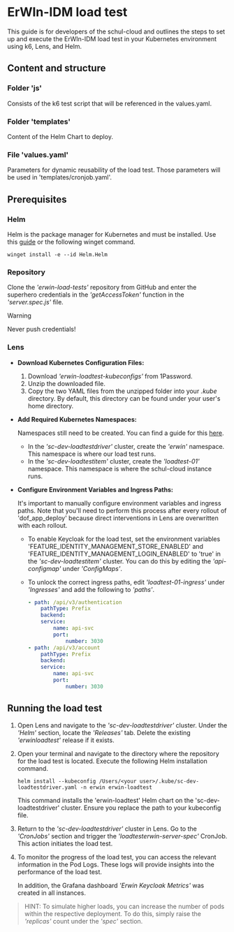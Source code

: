 # ErWIn-IDM load test

This guide is for developers of the schul-cloud and outlines the steps to set up and execute the ErWIn-IDM load test in your Kubernetes environment using k6, Lens, and Helm.

## Content and structure

### Folder 'js'

Consists of the k6 test script that will be referenced in the values.yaml.

### Folder 'templates'

Content of the Helm Chart to deploy.

### File 'values.yaml'

Parameters for dynamic reusability of the load test.
Those parameters will be used in 'templates/cronjob.yaml'.

## Prerequisites

### Helm

Helm is the package manager for Kubernetes and must be installed. Use this [guide](https://helm.sh/docs/intro/install/) or the following winget command.

```pwsh
winget install -e --id Helm.Helm
```

### Repository

Clone the *'erwin-load-tests'* repository from GitHub and enter the superhero credentials in the *'getAccessToken'* function in the *'server.spec.js'* file.

>[!WARNING] 
> Never push credentials!

### Lens

- **Download Kubernetes Configuration Files:**

    1. Download *'erwin-loadtest-kubeconfigs'* from 1Password.
    2. Unzip the downloaded file.
    3. Copy the two YAML files from the unzipped folder into your *.kube* directory. By default, this directory can be found under your user's home directory.

- **Add Required Kubernetes Namespaces:**

    Namespaces still need to be created. You can find a guide for this [here](https://docs.dbildungscloud.de/x/6YDbE).

  - In the *'sc-dev-loadtestdriver'* cluster, create the *'erwin'* namespace. This namespace is where our load test runs.
  - In the *'sc-dev-loadtestitem'* cluster, create the *'loadtest-01'* namespace. This namespace is where the schul-cloud instance runs.

- **Configure Environment Variables and Ingress Paths:**

    It's important to manually configure environment variables and ingress paths. Note that you'll need to perform this process after every rollout of 'dof_app_deploy' because direct interventions in Lens are overwritten with each rollout.

  - To enable Keycloak for the load test, set the environment variables 'FEATURE_IDENTITY_MANAGEMENT_STORE_ENABLED' and 'FEATURE_IDENTITY_MANAGEMENT_LOGIN_ENABLED' to 'true' in the *'sc-dev-loadtestitem'* cluster. You can do this by editing the *'api-configmap'* under *'ConfigMaps'*.
  - To unlock the correct ingress paths, edit *'loadtest-01-ingress'* under *'Ingresses'* and add the following to *'paths'*.

      ```yaml
      - path: /api/v3/authentication
          pathType: Prefix
          backend:
          service:
              name: api-svc
              port:
                  number: 3030
      - path: /api/v3/account
          pathType: Prefix
          backend:
          service:
              name: api-svc
              port:
                  number: 3030
      ```

## Running the load test

1. Open Lens and navigate to the *'sc-dev-loadtestdriver'* cluster. Under the *'Helm'* section, locate the *'Releases'* tab. Delete the existing *'erwinloadtest'* release if it exists.
2. Open your terminal and navigate to the directory where the repository for the load test is located. Execute the following Helm installation command.

    ```pwsh
    helm install --kubeconfig /Users/<your user>/.kube/sc-dev-loadtestdriver.yaml -n erwin erwin-loadtest
    ```

    This command installs the 'erwin-loadtest' Helm chart on the 'sc-dev-loadtestdriver' cluster. Ensure you replace the path to your kubeconfig file.
3. Return to the *'sc-dev-loadtestdriver'* cluster in Lens. Go to the *'CronJobs'* section and trigger the *'loadtesterwin-server-spec'* CronJob. This action initiates the load test.
4. To monitor the progress of the load test, you can access the relevant information in the Pod Logs. These logs will provide insights into the performance of the load test.

    In addition, the Grafana dashboard *'Erwin Keycloak Metrics'* was created in all instances.

>HINT: To simulate higher loads, you can increase the number of pods within the respective deployment. To do this, simply raise the *'replicas'* count under the *'spec'* section.

